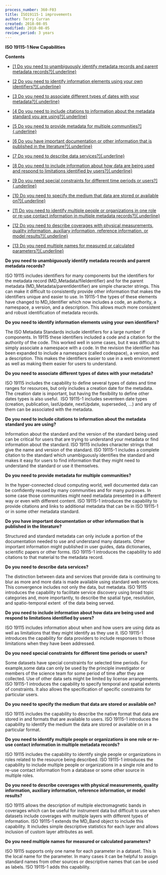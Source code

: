 ```yaml
---
process_number: 360-F03
title: ISO19115-1 improvements
author: Terry Curran
created: 2018-08-05
modified: 2018-08-05
review_period: 3 years
---
```


**ISO 19115-1 New Capabilities**



**Contents**



- [[1 Do you need to unambiguously identify metadata records and parent metadata records?]{.underline}](https://geo-ide.noaa.gov/wiki/index.php?title=ISO_19115-1_New_Capabilities#Do_you_need_to_unambiguously_identify_metadata_records_and_parent_metadata_records.3F)



- [[2 Do you need to identify information elements using your own identifiers?]{.underline}](https://geo-ide.noaa.gov/wiki/index.php?title=ISO_19115-1_New_Capabilities#Do_you_need_to_identify_information_elements_using_your_own_identifiers.3F)



- [[3 Do you need to associate different types of dates with your metadata?]{.underline}](https://geo-ide.noaa.gov/wiki/index.php?title=ISO_19115-1_New_Capabilities#Do_you_need_to_associate_different_types_of_dates_with_your_metadata.3F)



- [[4 Do you need to include citations to information about the metadata standard you are using?]{.underline}](https://geo-ide.noaa.gov/wiki/index.php?title=ISO_19115-1_New_Capabilities#Do_you_need_to_include_citations_to_information_about_the_metadata_standard_you_are_using.3F)



- [[5 Do you need to provide metadata for multiple communities?]{.underline}](https://geo-ide.noaa.gov/wiki/index.php?title=ISO_19115-1_New_Capabilities#Do_you_need_to_provide_metadata_for_multiple_communities.3F)



- [[6 Do you have important documentation or other information that is published in the literature?]{.underline}](https://geo-ide.noaa.gov/wiki/index.php?title=ISO_19115-1_New_Capabilities#Do_you_have_important_documentation_or_other_information_that_is_published_in_the_literature.3F)



- [[7 Do you need to describe data services?]{.underline}](https://geo-ide.noaa.gov/wiki/index.php?title=ISO_19115-1_New_Capabilities#Do_you_need_to_describe_data_services.3F)



- [[8 Do you need to include information about how data are being used and respond to limitations identified by users?]{.underline}](https://geo-ide.noaa.gov/wiki/index.php?title=ISO_19115-1_New_Capabilities#Do_you_need_to_include_information_about_how_data_are_being_used_and_respond_to_limitations_identified_by_users.3F)



- [[9 Do you need special constraints for different time periods or users?]{.underline}](https://geo-ide.noaa.gov/wiki/index.php?title=ISO_19115-1_New_Capabilities#Do_you_need_special_constraints_for_different_time_periods_or_users.3F)



- [[10 Do you need to specify the medium that data are stored or available on?]{.underline}](https://geo-ide.noaa.gov/wiki/index.php?title=ISO_19115-1_New_Capabilities#Do_you_need_to_specify_the_medium_that_data_are_stored_or_available_on.3F)



- [[11 Do you need to identify multiple people or organizations in one role or re-use contact information in multiple metadata records?]{.underline}](https://geo-ide.noaa.gov/wiki/index.php?title=ISO_19115-1_New_Capabilities#Do_you_need_to_identify_multiple_people_or_organizations_in_one_role_or_re-use_contact_information_in_multiple_metadata_records.3F)



- [[12 Do you need to describe coverages with physical measurements, quality information, auxiliary information, reference information, or model results?]{.underline}](https://geo-ide.noaa.gov/wiki/index.php?title=ISO_19115-1_New_Capabilities#Do_you_need_to_describe_coverages_with_physical_measurements.2C_quality_information.2C_auxiliary_information.2C_reference_information.2C_or_model_results.3F)



- [[13 Do you need multiple names for measured or calculated parameters?]{.underline}](https://geo-ide.noaa.gov/wiki/index.php?title=ISO_19115-1_New_Capabilities#Do_you_need_multiple_names_for_measured_or_calculated_parameters.3F)



**Do you need to unambiguously identify metadata records and parent metadata records?**



ISO 19115 includes identifiers for many components but the identifiers for the metadata record (MD_Metadata/fileIdentifier) and for the parent metadata (MD_Metadata/parentIdentifier) are simple character strings. This can make it difficult to consistently provide other information that makes the identifiers unique and easier to use. In 19115-1 the types of these elements have changed to MD_Identifier which now includes a code, an authority, a namespace, a version, and a description. This allows much more consistent and robust identification of metadata records.



**Do you need to identify information elements using your own identifiers?**



The ISO Metadata Standards include identifiers for a large number if components. In 19115 these identifiers included a code and a citation for the authority of the code. This worked well in some cases, but it was difficult to simply associate a namespace with a code. In the revision the identifier has been expanded to include a namespace (called codespace), a version, and a description. This makes the identifiers easier to use in a web environment as well as making them easier for users to understand.



**Do you need to associate different types of dates with your metadata?**



ISO 19115 includes the capability to define several types of dates and time ranges for resources, but only includes a creation date for the metadata. The creation date is important, but having the flexibility to define other dates types is also useful.  ISO 19115-1 includes seventeen date types (creation, publication, lastUpdate, nextUpdate, superseded, ...) and any of them can be associated with the metadata.



**Do you need to include citations to information about the metadata standard you are using?**



Information about the standard and the version of the standard being used can be critical for users that are trying to understand your metadata or find information about the standard. ISO 19115 includes character strings that give the name and version of the standard. ISO 19115-1 includes a complete citation to the standard which unambiguously identifies the standard and makes it easy for users to find information that they might need to understand the standard or use it themselves.



**Do you need to provide metadata for multiple communities?**



In the hyper-connected cloud computing world, well documented data can be confidently reused by many communities and for many purposes. In some case those communities might need metadata presented in a different way or even with different content. ISO 19115-1 introduces the capability to provide citations and links to additional metadata that can be in ISO 19115-1 or in some other metadata standard.



**Do you have important documentation or other information that is published in the literature?**



Structured and standard metadata can only include a portion of the documentation needed to use and understand many datasets. Other important information might published in user guides, data dictionaries, scientific papers or other forms. ISO 19115-1 introduces the capability to add citations to that material to the metadata record.



**Do you need to describe data services?**



The distinction between data and services that provide data is continuing to blur as more and more data is made available using standard web services. This convergence includes not only the data, but metadata. ISO 19115 introduces the capability to facilitate service discovery using broad topic categories and, more importantly, to describe the spatial type, resolution, and spatio-temporal extent  of the data being served.



**Do you need to include information about how data are being used and respond to limitations identified by users?**



ISO 19115 includes information about when and how users are using data as well as limitations that they might identify as they use it. ISO 19115-1 introduces the capability for data providers to include responses to those limitations when they have been addressed.



**Do you need special constraints for different time periods or users?**



Some datasets have special constraints for selected time periods. For example,some data can only be used by the principle investigator or members of the science team for some period of time after they are collected. Use of other data sets might be limited by license arrangements. ISO 19115-1 introduces the capability to specify temporal and spatial extents of constraints. It also allows the specification of specific constraints for particular users.



**Do you need to specify the medium that data are stored or available on?**



ISO 19115 includes the capability to describe the native format that data are stored in and formats that are available to users. ISO 19115-1 introduces the capability to identify the medium the data are stored or available on in a particular format.



**Do you need to identify multiple people or organizations in one role or re-use contact information in multiple metadata records?**



ISO 19115 includes the capability to identify single people or organizations in roles related to the resource being described. ISO 19115-1 introduces the capability to include multiple people or organizations in a single role and to re-use contact information from a database or some other source in multiple roles.



**Do you need to describe coverages with physical measurements, quality information, auxiliary information, reference information, or model results?**



ISO 19115 allows the description of multiple electromagnetic bands in coverages which can be useful for instrument data but difficult to use when datasets include coverages with multiple layers with different types of information. ISO 19115-1 extends the MD_Band object to include this capability. It includes simple descriptive statistics for each layer and allows inclusion of custom layer attributes as well.



**Do you need multiple names for measured or calculated parameters?**



ISO 19115 supports only one name for each parameter in a dataset. This is the local name for the parameter. In many cases it can be helpful to assign standard names from other sources or descriptive names that can be used as labels. !SO 19115-1 adds this capability.
